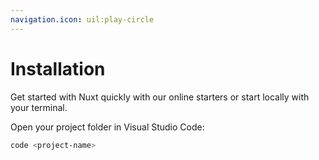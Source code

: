 ```yaml
---
navigation.icon: uil:play-circle
---
```


# Installation

Get started with Nuxt quickly with our online starters or start locally with your terminal.

Open your project folder in Visual Studio Code:

```bash
code <project-name>
```
